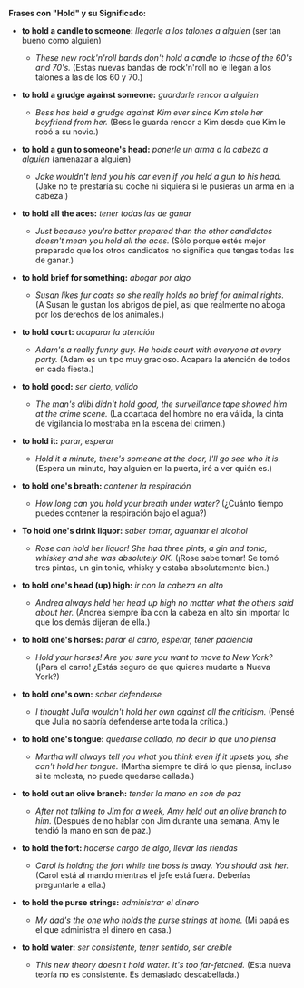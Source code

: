 

**Frases con "Hold" y su Significado:**

*   **to hold a candle to someone:** *llegarle a los talones a alguien* (ser tan bueno como alguien)

    *   *These new rock'n'roll bands don't hold a candle to those of the 60's and 70's.* (Estas nuevas bandas de rock'n'roll no le llegan a los talones a las de los 60 y 70.)

*   **to hold a grudge against someone:** *guardarle rencor a alguien*

    *   *Bess has held a grudge against Kim ever since Kim stole her boyfriend from her.* (Bess le guarda rencor a Kim desde que Kim le robó a su novio.)

*   **to hold a gun to someone's head:** *ponerle un arma a la cabeza a alguien* (amenazar a alguien)

    *   *Jake wouldn't lend you his car even if you held a gun to his head.* (Jake no te prestaría su coche ni siquiera si le pusieras un arma en la cabeza.)

*   **to hold all the aces:** *tener todas las de ganar*

    *   *Just because you're better prepared than the other candidates doesn't mean you hold all the aces.* (Sólo porque estés mejor preparado que los otros candidatos no significa que tengas todas las de ganar.)

*   **to hold brief for something:** *abogar por algo*

    *   *Susan likes fur coats so she really holds no brief for animal rights.* (A Susan le gustan los abrigos de piel, así que realmente no aboga por los derechos de los animales.)

*   **to hold court:** *acaparar la atención*

    *   *Adam's a really funny guy. He holds court with everyone at every party.* (Adam es un tipo muy gracioso. Acapara la atención de todos en cada fiesta.)

*   **to hold good:** *ser cierto, válido*

    *   *The man's alibi didn't hold good, the surveillance tape showed him at the crime scene.* (La coartada del hombre no era válida, la cinta de vigilancia lo mostraba en la escena del crimen.)

*   **to hold it:** *parar, esperar*

    *   *Hold it a minute, there's someone at the door, I'll go see who it is.* (Espera un minuto, hay alguien en la puerta, iré a ver quién es.)

*   **to hold one's breath:** *contener la respiración*

    *   *How long can you hold your breath under water?* (¿Cuánto tiempo puedes contener la respiración bajo el agua?)

*   **To hold one's drink liquor:** *saber tomar, aguantar el alcohol*

    *   *Rose can hold her liquor! She had three pints, a gin and tonic, whiskey and she was absolutely OK.* (¡Rose sabe tomar! Se tomó tres pintas, un gin tonic, whisky y estaba absolutamente bien.)

*   **to hold one's head (up) high:** *ir con la cabeza en alto*

    *   *Andrea always held her head up high no matter what the others said about her.* (Andrea siempre iba con la cabeza en alto sin importar lo que los demás dijeran de ella.)

*   **to hold one's horses:** *parar el carro, esperar, tener paciencia*

    *   *Hold your horses! Are you sure you want to move to New York?* (¡Para el carro! ¿Estás seguro de que quieres mudarte a Nueva York?)

*   **to hold one's own:** *saber defenderse*

    *   *I thought Julia wouldn't hold her own against all the criticism.* (Pensé que Julia no sabría defenderse ante toda la crítica.)

*   **to hold one's tongue:** *quedarse callado, no decir lo que uno piensa*

    *   *Martha will always tell you what you think even if it upsets you, she can't hold her tongue.* (Martha siempre te dirá lo que piensa, incluso si te molesta, no puede quedarse callada.)

*   **to hold out an olive branch:** *tender la mano en son de paz*

    *   *After not talking to Jim for a week, Amy held out an olive branch to him.* (Después de no hablar con Jim durante una semana, Amy le tendió la mano en son de paz.)

*   **to hold the fort:** *hacerse cargo de algo, llevar las riendas*

    *   *Carol is holding the fort while the boss is away. You should ask her.* (Carol está al mando mientras el jefe está fuera. Deberías preguntarle a ella.)

*   **to hold the purse strings:** *administrar el dinero*

    *   *My dad's the one who holds the purse strings at home.* (Mi papá es el que administra el dinero en casa.)

*   **to hold water:** *ser consistente, tener sentido, ser creíble*

    *   *This new theory doesn't hold water. It's too far-fetched.* (Esta nueva teoría no es consistente. Es demasiado descabellada.)


